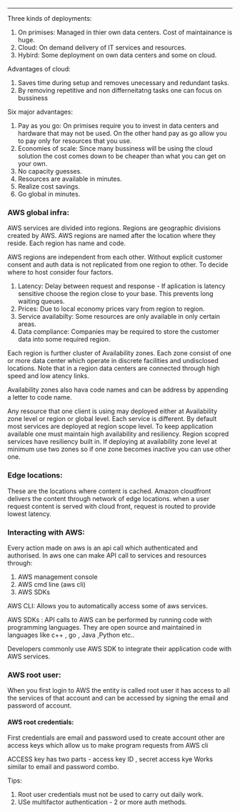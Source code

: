 
---

Three kinds of deployments:

1. On primises: Managed in thier own data centers. Cost of maintainance is huge.
2. Cloud: On demand delivery of IT services and resources. 
3. Hybird: Some deployment on own data centers and some on cloud.

Advantages of cloud:

1. Saves time during setup and removes unecessary and redundant tasks.
2. By removing repetitive and non differneitatng tasks one can focus on bussiness

Six major advantages:

1. Pay as you go: On primises require you to invest in data centers and hardware that may not be used. On the other hand pay as go allow you to pay only for resources that you use.
2. Economies of scale: Since many bussiness will be using the cloud solution the cost comes down to be cheaper than what you can get on your own.
3. No capacity guesses.
4. Resources are available in minutes.
5. Realize cost savings.
6. Go global in minutes.

### AWS global infra:

AWS services are divided into regions. Regions are geographic divisions created by AWS. AWS regions are named after the location where they reside. Each region has name and code.

AWS regions are independent from each other. Without explicit customer consent and auth data is not replicated from one region to other. To decide where to host consider four factors.

1. Latency: Delay between request and response - If aplication is latency sensitive choose the region close to your base. This prevents long waiting queues.
2. Prices: Due to local economy prices vary from region to region.
3. Service availabilty: Some resources are only available in only certain areas.
4. Data compliance: Companies may be required to store the customer data into some required region.

Each region is further cluster of Availability zones. Each zone consist of one or more data center which operate in discrete facilities and undisclosed locations. Note that in a region data centers are connected through high speed and low atency links.

Availability zones also hava code names and can be address by appending a letter to code name.

Any resource that one client is using may deployed either at Availability zone level or region or global level. Each service is different. By default most services are deployed at region scope level. To keep application available one must maintain high availability and resiliency. Region scopred services have resiliency built in. If deploying at availability zone level at minimum use two zones so if one zone becomes inactive you can use other one.


### Edge locations:

These are the locations where content is cached. Amazon cloudfront delivers the content through network of edge locations. when a user request content is served with cloud front, request is routed to provide lowest latency.

### Interacting with AWS:

Every action made on aws is an api call which authenticated and authorised. In aws one can make API call to services and resources through:

1. AWS management console
2. AWS cmd line (aws cli)
3. AWS SDKs

AWS CLI:  Allows you to automatically access some of aws services.

AWS SDKs : API calls to AWS can be performed by running code with programming languages. They are open source and maintained in languages like c++ , go , Java ,Python etc..

Developers commonly use AWS SDK to integrate their application code with AWS services. 

### AWS root user:

When you first login to AWS the entity is called root user it has access to all the services of that account and can be accessed by signing the email and password of account.

#### AWS root credentials:

First credentials are email and password used to create account other are access keys which allow us to make program requests from AWS cli

ACCESS key has two parts - access key ID , secret access kye
Works similar to email and password combo.

Tips:

1. Root user credentials must not be used to carry out daily work.
2. USe multifactor authentication - 2 or more auth methods. 


